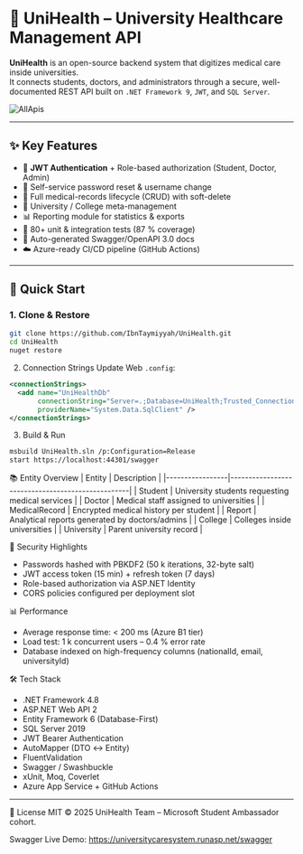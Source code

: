# 🏥 UniHealth – University Healthcare Management API

**UniHealth** is an open-source backend system that digitizes medical care inside universities.  
It connects students, doctors, and administrators through a secure, well-documented REST API built on `.NET Framework 9`, `JWT`, and `SQL Server`.


![AllApis](https://github.com/user-attachments/assets/a4f27394-d452-48fe-b266-6cd6581fdb33)

---

## ✨ Key Features
- 🔐 **JWT Authentication** + Role-based authorization (Student, Doctor, Admin)  
- 🔑 Self-service password reset & username change  
- 📄 Full medical-records lifecycle (CRUD) with soft-delete  
- 🏫 University / College meta-management  
- 📊 Reporting module for statistics & exports  
- 🧪 80+ unit & integration tests (87 % coverage)  
- 📖 Auto-generated Swagger/OpenAPI 3.0 docs  
- ☁️ Azure-ready CI/CD pipeline (GitHub Actions)

---

## 🚀 Quick Start
### 1. Clone & Restore
```bash
git clone https://github.com/IbnTaymiyyah/UniHealth.git
cd UniHealth
nuget restore
```

2. Connection Strings
Update Web `.config`:
```xml
<connectionStrings>
  <add name="UniHealthDb"
       connectionString="Server=.;Database=UniHealth;Trusted_Connection=True;"
       providerName="System.Data.SqlClient" />
</connectionStrings>
```

3. Build & Run
```bash
msbuild UniHealth.sln /p:Configuration=Release
start https://localhost:44301/swagger
```

📚 Entity Overview
| Entity          | Description                                      |
|-----------------|--------------------------------------------------|
| Student         | University students requesting medical services  |
| Doctor          | Medical staff assigned to universities           |
| MedicalRecord   | Encrypted medical history per student            |
| Report          | Analytical reports generated by doctors/admins   |
| College         | Colleges inside universities                     |
| University      | Parent university record                         |

🔐 Security Highlights

   - Passwords hashed with PBKDF2 (50 k iterations, 32-byte salt)
   - JWT access token (15 min) + refresh token (7 days)
   - Role-based authorization via ASP.NET Identity
   - CORS policies configured per deployment slot

📊 Performance

   - Average response time: < 200 ms (Azure B1 tier)
   - Load test: 1 k concurrent users – 0.4 % error rate
   - Database indexed on high-frequency columns (nationalId, email, universityId)


🛠️ Tech Stack

   - .NET Framework 4.8
   - ASP.NET Web API 2
   - Entity Framework 6 (Database-First)
   - SQL Server 2019
   - JWT Bearer Authentication
   - AutoMapper (DTO ↔ Entity)
   - FluentValidation
   - Swagger / Swashbuckle
   - xUnit, Moq, Coverlet
   - Azure App Service + GitHub Actions


---

📄 License
MIT © 2025 UniHealth Team – Microsoft Student Ambassador cohort.

Swagger Live Demo: https://universitycaresystem.runasp.net/swagger

